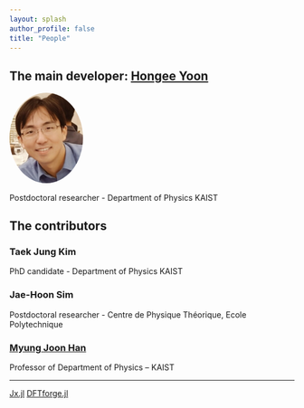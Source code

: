 ```yaml
---
layout: splash
author_profile: false
title: "People"
---
```



## The main developer: [Hongee Yoon](https://bluehope.github.io/online-cv/) 
<img src="/assets/images/hkyoon.jpg" alt="Avatar" style="border-radius:50%" width="130px">

Postdoctoral researcher - Department of Physics KAIST

## The contributors

### Taek Jung Kim
PhD candidate - Department of Physics KAIST

### Jae-Hoon Sim
Postdoctoral researcher - Centre de Physique Théorique, Ecole Polytechnique

### [Myung Joon Han](https://sites.google.com/site/myungjoonhan/)

Professor of Department of Physics – KAIST

---

[Jx.jl](https://github.com/KAIST-ELST/Jx.jl/graphs/contributors)
[DFTforge.jl](https://github.com/KAIST-ELST/DFTforge.jl/graphs/contributors)
